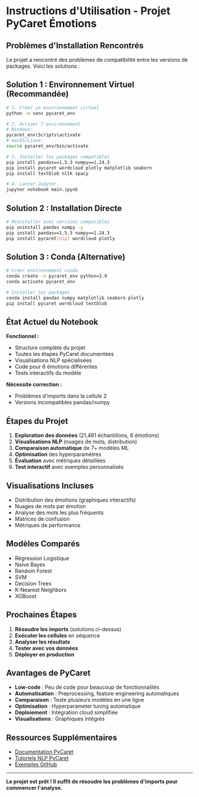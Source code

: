 # Instructions d'Utilisation - Projet PyCaret Émotions

## Problèmes d'Installation Rencontrés

Le projet a rencontré des problèmes de compatibilité entre les versions de packages. Voici les solutions :

## Solution 1 : Environnement Virtuel (Recommandée)

```bash
# 1. Créer un environnement virtuel
python -m venv pycaret_env

# 2. Activer l'environnement
# Windows:
pycaret_env\Scripts\activate
# macOS/Linux:
source pycaret_env/bin/activate

# 3. Installer les packages compatibles
pip install pandas==1.5.3 numpy==1.24.3
pip install pycaret wordcloud plotly matplotlib seaborn
pip install textblob nltk spacy

# 4. Lancer Jupyter
jupyter notebook main.ipynb
```

## Solution 2 : Installation Directe

```bash
# Réinstaller avec versions compatibles
pip uninstall pandas numpy -y
pip install pandas==1.5.3 numpy==1.24.3
pip install pycaret[nlp] wordcloud plotly
```

## Solution 3 : Conda (Alternative)

```bash
# Créer environnement conda
conda create -n pycaret_env python=3.9
conda activate pycaret_env

# Installer les packages
conda install pandas numpy matplotlib seaborn plotly
pip install pycaret wordcloud textblob
```

## État Actuel du Notebook

**Fonctionnel :**
- Structure complète du projet
- Toutes les étapes PyCaret documentées
- Visualisations NLP spécialisées
- Code pour 6 émotions différentes
- Tests interactifs du modèle

**Nécessite correction :**
- Problèmes d'imports dans la cellule 2
- Versions incompatibles pandas/numpy

## Étapes du Projet

1. **Exploration des données** (21,461 échantillons, 6 émotions)
2. **Visualisations NLP** (nuages de mots, distribution)
3. **Comparaison automatique** de 7+ modèles ML
4. **Optimisation** des hyperparamètres
5. **Évaluation** avec métriques détaillées
6. **Test interactif** avec exemples personnalisés

## Visualisations Incluses

- Distribution des émotions (graphiques interactifs)
- Nuages de mots par émotion
- Analyse des mots les plus fréquents
- Matrices de confusion
- Métriques de performance

## Modèles Comparés

- Régression Logistique
- Naive Bayes
- Random Forest
- SVM
- Decision Trees
- K-Nearest Neighbors
- XGBoost

## Prochaines Étapes

1. **Résoudre les imports** (solutions ci-dessus)
2. **Exécuter les cellules** en séquence
3. **Analyser les résultats**
4. **Tester avec vos données**
5. **Déployer en production**

## Avantages de PyCaret

- **Low-code** : Peu de code pour beaucoup de fonctionnalités
- **Automatisation** : Preprocessing, feature engineering automatiques
- **Comparaison** : Teste plusieurs modèles en une ligne
- **Optimisation** : Hyperparameter tuning automatique
- **Déploiement** : Intégration cloud simplifiée
- **Visualisations** : Graphiques intégrés

## Ressources Supplémentaires

- [Documentation PyCaret](https://pycaret.org/)
- [Tutoriels NLP PyCaret](https://pycaret.org/nlp/)
- [Exemples GitHub](https://github.com/pycaret/pycaret)

---

**Le projet est prêt ! Il suffit de résoudre les problèmes d'imports pour commencer l'analyse.**
